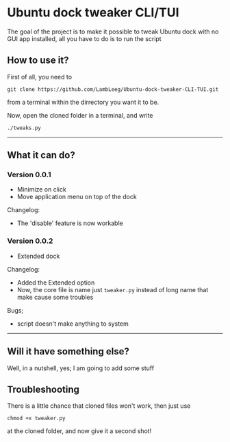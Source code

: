 # Ubuntu dock tweaker CLI/TUI
The goal of the project is to make it possible to tweak Ubuntu dock with no GUI app installed, all you have to do is to run the script

## How to use it?
First of all, you need to 
```
git clone https://github.com/LambLeeg/Ubuntu-dock-tweaker-CLI-TUI.git
```
 from a terminal within the dirrectory you want it to be.

Now, open the cloned folder in a terminal, and write 
```
./tweaks.py 
``` 
___

## What it can do?

### Version 0.0.1
- Minimize on click
- Move application menu on top of the dock

Changelog:
- The 'disable' feature is now workable

### Version 0.0.2
- Extended dock

Changelog:
- Added the Extended option
- Now, the core file is name just `tweaker.py` instead of long name that make cause some troubles

Bugs;
- script doesn't make anything to system
___

## Will it have something else?
Well, in a nutshell, yes; I am going to add some stuff

## Troubleshooting
There is a little chance that cloned files won't work, then just use 
```
chmod +x tweaker.py
```
 at the cloned folder, and now give it a second shot!
